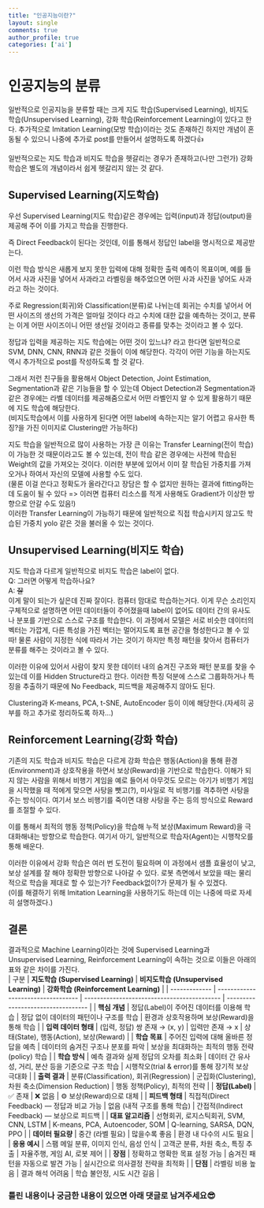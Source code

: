 ```yaml
---
title: "인공지능이란?"
layout: single
comments: true
author_profile: true
categories: ['ai']
---
```



# 인공지능의 분류
일반적으로 인공지능을 분류할 때는 크게 지도 학습(Supervised Learning), 비지도 학습(Unsupervised Learning), 강화 학습(Reinforcement Learning)이 있다고 한다. 추가적으로 Imitation Learning(모방 학습)이라는 것도 존재하긴 하지만 개념이 혼동될 수 있으니 나중에 추가로 post를 만들어서 설명하도록 하겠다👍

일반적으로는 지도 학습과 비지도 학습을 헷갈리는 경우가 존재하고(나만 그런가) 강화 학습은 별도의 개념이라서 쉽게 헷갈리지 않는 것 같다.

## Supervised Learning(지도학습)
우선 Supervised Learning(지도 학습)같은 경우에는 입력(input)과 정답(output)을 제공해 주어 이를 가지고 학습을 진행한다. 

즉 Direct Feedback이 된다는 것인데, 이를 통해서 정답인 label을 명시적으로 제공받는다. 

이런 학습 방식은 새롭게 보지 못한 입력에 대해 정확한 출력 예측이 목표이며, 예를 들어서 사과 사진을 넣어서 사과라고 라벨링을 해주었으면 어떤 사과 사진을 넣어도 사과라고 하는 것이다.

주로 Regression(회귀)와 Classification(분류)로 나뉘는데 회귀는 수치를 넣어서 어떤 사이즈의 생선의 가격은 얼마일 것이다 라고 수치에 대한 값을 예측하는 것이고, 분류는 이게 어떤 사이즈이니 어떤 생선일 것이라고 종류를 맞추는 것이라고 볼 수 있다. 

정답과 입력을 제공하는 지도 학습에는 어떤 것이 있느냐? 라고 한다면 일반적으로 SVM, DNN, CNN, RNN과 같은 것들이 이에 해당한다. 각각이 어떤 기능을 하는지도 역시 추가적으로 post를 작성하도록 할 것 같다.

그래서 저런 친구들을 활용해서 Object Detection, Joint Estimation, Segmentation과 같은 기능들을 할 수 있는데 Object Detection과 Segmentation과 같은 경우에는 라벨 데이터를 제공해줌으로서 어떤 라벨인지 알 수 있게 활용하기 때문에 지도 학습에 해당한다.  
(비지도학습에서 이를 사용하게 된다면 어떤 label에 속하는지는 알기 어렵고 유사한 특징?을 가진 이미지로 Clustering만 가능하다)

지도 학습을 일반적으로 많이 사용하는 가장 큰 이유는 Transfer Learning(전이 학습)이 가능한 것 때문이라고도 볼 수 있는데, 전이 학습 같은 경우에는 사전에 학습된 Weight의 값을 가져오는 것이다. 이러한 부분에 있어서 이미 잘 학습된 가중치를 가져오거나 하여서 자신의 모델에 사용할 수도 있다.  
(물론 이걸 쓴다고 정확도가 올라간다고 장담은 할 수 없지만 원하는 결과에 fitting하는데 도움이 될 수 있다 => 이러면 컴퓨터 리소스를 적게 사용해도 Gradient가 이상한 방향으로 안갈 수도 있음!)  
이러한 Transfer Learning이 가능하기 때문에 일반적으로 직접 학습시키지 않고도 학습된 가중치 yolo 같은 것을 불러올 수 있는 것이다. 

## Unsupervised Learning(비지도 학습)
지도 학습과 다르게 일반적으로 비지도 학습은 label이 없다.  
Q: 그러면 어떻게 학습하나요?  
A: ~~잘~~  
이게 말이 되는가 싶은데 진짜 잘이다. 컴퓨터 맘대로 학습하는거다. 이게 무슨 소리인지 구체적으로 설명하면 어떤 데이터들이 주어졌을때 label이 없어도 데이터 간의 유사도나 분포를 기반으로 스스로 구조를 학습한다. 이 과정에서 모델은 서로 비슷한 데이터의 벡터는 가깝게, 다른 특성을 가진 벡터는 멀어지도록 표현 공간을 형성한다고 볼 수 있따!
물론 사람이 지정한 식에 따라서 가는 것이기 하지만 특정 패턴을 찾아서 컴퓨터가 분류를 해주는 것이라고 볼 수 있다. 

이러한 이유에 있어서 사람이 찾지 못한 데이터 내의 숨겨진 구조와 패턴 분포를 찾을 수 있는데 이를 Hidden Structure라고 한다. 이러한 특징 덕분에 스스로 그룹화하거나 특징을 추출하기 때문에 No Feedback, 피드백을 제공해주지 않아도 된다. 

Clustering과 K-means, PCA, t-SNE, AutoEncoder 등이 이에 해당한다.(자세히 공부를 하고 추가로 정리하도록 하자...)

## Reinforcement Learning(강화 학습)
기존의 지도 학습과 비지도 학습은 다르게 강화 학습은 행동(Action)을 통해 환경(Environment)과 상호작용을 하면서 보상(Reward)을 기반으로 학습한다. 이해가 되지 않는 사람을 위해서 비행기 게임을 예로 들어서 아무것도 모르는 아기가 비행기 게임을 시작했을 때 적에게 맞으면 사탕을 뺏고(?), 미사일로 적 비행기를 격추하면 사탕을 주는 방식이다. 여기서 보스 비행기를 죽이면 대왕 사탕을 주는 등의 방식으로 Reward를 조절할 수 있다.

이를 통해서 최적의 행동 정책(Policy)을 학습해 누적 보상(Maximum Reward)을 극대화해내는 방향으로 학습한다.
여기서 아기, 일반적으로 학습자(Agent)는 시행착오를 통해 배운다. 

이러한 이유에서 강화 학습은 여러 번 도전이 필요하며 이 과정에서 샘플 효율성이 낮고, 보상 설계를 잘 해야 정확한 방향으로 나아갈 수 있다. 로봇 측면에서 보았을 때는 물리적으로 학습을 제대로 할 수 있는가? Feedback없이?가 문제가 될 수 있겠다.  
(이를 해결하기 위해 Imitation Learning을 사용하기도 하는데 이는 나중에 따로 자세히 설명하겠다.)

## 결론
결과적으로 Machine Learning이라는 것에 Supervised Learning과 Unsupervised Learning, Reinforcement Learning이 속하는 것으로 이들은 아래의 표와 같은 차이를 가진다.  
| 구분            | **지도학습 (Supervised Learning)**     | **비지도학습 (Unsupervised Learning)**           | **강화학습 (Reinforcement Learning)**  |
| ------------- | ---------------------------------- | ------------------------------------------- | ---------------------------------- |
| **핵심 개념**     | 정답(Label)이 주어진 데이터를 이용해 학습         | 정답 없이 데이터의 패턴이나 구조를 학습                      | 환경과 상호작용하며 보상(Reward)을 통해 학습       |
| **입력 데이터 형태** | (입력, 정답) 쌍 존재 → (x, y)             | 입력만 존재 → x                                  | 상태(State), 행동(Action), 보상(Reward)  |
| **학습 목표**     | 주어진 입력에 대해 올바른 정답을 예측              | 데이터의 숨겨진 구조나 분포를 파악                         | 보상을 최대화하는 최적의 행동 전략(policy) 학습     |
| **학습 방식**     | 예측 결과와 실제 정답의 오차를 최소화              | 데이터 간 유사성, 거리, 분산 등을 기준으로 구조 학습             | 시행착오(trial & error)를 통해 장기적 보상 극대화 |
| **출력 결과**     | 분류(Classification), 회귀(Regression) | 군집화(Clustering), 차원 축소(Dimension Reduction) | 행동 정책(Policy), 최적의 전략              |
| **정답(Label)** | ✅ 존재                               | ❌ 없음                                        | ⚙️ 보상(Reward)으로 대체                 |
| **피드백 형태**    | 직접적(Direct Feedback) — 정답과 비교 가능   | 없음 (내적 구조를 통해 학습)                           | 간접적(Indirect Feedback) — 보상으로 피드백  |
| **대표 알고리즘**   | 선형회귀, 로지스틱회귀, SVM, CNN, LSTM       | K-means, PCA, Autoencoder, SOM              | Q-learning, SARSA, DQN, PPO        |
| **데이터 필요량**   | 중간 (라벨 필요)                         | 많을수록 좋음                                     | 환경 내 다수의 시도 필요                     |
| **응용 예시**     | 스팸 메일 분류, 이미지 인식, 음성 인식            | 고객군 분류, 차원 축소, 특징 추출                        | 자율주행, 게임 AI, 로봇 제어                 |
| **장점**        | 정확하고 명확한 목표 설정 가능                  | 숨겨진 패턴을 자동으로 발견 가능                          | 실시간으로 의사결정 전략을 최적화                 |
| **단점**        | 라벨링 비용 높음                          | 결과 해석 어려움                                   | 학습 불안정, 시도 시간 길음                   |

### 틀린 내용이나 궁금한 내용이 있으면 아래 댓글로 남겨주세요😎